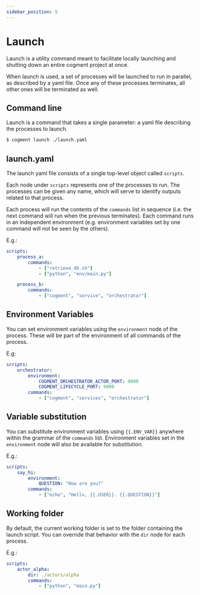 ```yaml
---
sidebar_position: 5
---
```


# Launch

Launch is a utility command meant to facilitate locally launching and shutting down an entire cogment project at once.

When launch is used, a set of processes will be launched to run in parallel, as described by a yaml file. Once any of these processes terminates, all other ones will be terminated as well.

## Command line

Launch is a command that takes a single parameter: a yaml file describing the processes to launch.

```bash
$ cogment launch ./launch.yaml
```

<!---
Optionally it can take a quiet options: [-q] or [--quiet] that can also be increased by adding [-qq]. This will disable some of the launcher output. It will not however disable the processes output.

```bash
$ cogment launch -qq ./launch.yaml
```

--->

## launch.yaml

The launch yaml file consists of a single top-level object called `scripts`.

Each node under `scripts` represents one of the processes to run. The processes can be given any name, which will serve to identify outputs related to that process.

Each process will run the contents of the `commands` list in sequence (i.e. the next command will run when the previous terminates). Each command runs in an independent environment (e.g. environment variables set by one command will not be seen by the others).

E.g.:

```yaml
scripts:
    process_a:
        commands:
            - ["retrieve_db.sh"]
            - ["python", "env/main.py"]

    process_b:
        commands:
            - ["cogment", "service", "orchestrator"]
```

## Environment Variables

You can set environment variables using the `environment` node of the process. These will be part of the environment of all commands of the process.

E.g:

```yaml
scripts:
    orchestrator:
        environment:
            COGMENT_ORCHESTRATOR_ACTOR_PORT: 9000
            COGMENT_LIFECYCLE_PORT: 9000
        commands:
            - ["cogment", "services", "orchestrator"]
```

## Variable substitution

You can substitute environment variables using `{{.ENV_VAR}}` anywhere within the grammar of the `commands` list. Environment variables set in the `environment` node will also be available for substitution.

E.g.:

```yaml
scripts:
    say_hi:
        environment:
            QUESTION: "How are you?"
        commands:
            - ["echo", "Hello, {{.USER}}. {{.QUESTION}}"]
```

## Working folder

By default, the current working folder is set to the folder containing the launch script. You can override that behavior with the `dir` node for each process.

E.g.:

```yaml
scripts:
    actor_alpha:
        dir: ./actors/alpha
        commands:
            - ["python", "main.py"]
```
